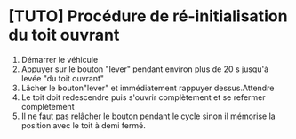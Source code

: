 # [TUTO] Procédure de ré-initialisation du toit ouvrant

1. Démarrer le véhicule
2. Appuyer sur le bouton "lever" pendant environ plus de 20 s jusqu'à levée "du toit ouvrant"
3. Lâcher le bouton"lever" et immédiatement rappuyer dessus.Attendre
4. Le toit doit redescendre puis s'ouvrir complètement et se refermer complètement
5. Il ne faut pas relâcher le bouton pendant le cycle sinon il mémorise la position avec le toit à demi fermé.
